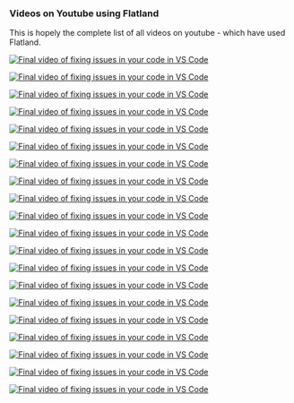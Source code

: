 ### Videos on Youtube using Flatland
This is hopely the complete list of all videos on youtube - which have used 
Flatland.


[![Final video of fixing issues in your code in VS Code](
https://img.youtube.com/vi/cvkeWwDQr0A/mqdefault.jpg
)](
https://www.youtube.com/watch?v=cvkeWwDQr0A
)

[![Final video of fixing issues in your code in VS Code](
https://img.youtube.com/vi/baRffuFM7lE/mqdefault.jpg
)](
https://www.youtube.com/watch?v=baRffuFM7lE
)

[![Final video of fixing issues in your code in VS Code](
https://img.youtube.com/vi/qpe12tW9iOA/mqdefault.jpg
)](
https://www.youtube.com/watch?v=qpe12tW9iOA
)

[![Final video of fixing issues in your code in VS Code](
https://img.youtube.com/vi/VX9yt5mWzDk/mqdefault.jpg
)](
https://www.youtube.com/watch?v=VX9yt5mWzDk
)

[![Final video of fixing issues in your code in VS Code](
https://img.youtube.com/vi/rGzXsOC7qXg/mqdefault.jpg
)](
https://www.youtube.com/watch?v=rGzXsOC7qXg
)

[![Final video of fixing issues in your code in VS Code](
https://img.youtube.com/vi/nbNJ8wjH2nw/mqdefault.jpg
)](
https://www.youtube.com/watch?v=nbNJ8wjH2nw
)

[![Final video of fixing issues in your code in VS Code](
https://img.youtube.com/vi/Pw4GBL1UhPA/mqdefault.jpg
)](
https://www.youtube.com/watch?v=Pw4GBL1UhPA&t=317s
)


[![Final video of fixing issues in your code in VS Code](
https://img.youtube.com/vi/oJCxvQdK_sY/mqdefault.jpg
)](
https://www.youtube.com/watch?v=oJCxvQdK_sY
)

[![Final video of fixing issues in your code in VS Code](
https://img.youtube.com/vi/w75DbrgBQ2c/mqdefault.jpg
)](
https://www.youtube.com/watch?v=w75DbrgBQ2c
)

[![Final video of fixing issues in your code in VS Code](
https://img.youtube.com/vi/fXisPnZfzss/mqdefault.jpg
)](
https://www.youtube.com/watch?v=fXisPnZfzss
)

[![Final video of fixing issues in your code in VS Code](
https://img.youtube.com/vi/O2-EbInQ5sQ/mqdefault.jpg
)](
https://www.youtube.com/watch?v=O2-EbInQ5sQ
)

[![Final video of fixing issues in your code in VS Code](
https://img.youtube.com/vi/NsrCFR4vDxo/mqdefault.jpg
)](
https://www.youtube.com/watch?v=NsrCFR4vDxo
)

[![Final video of fixing issues in your code in VS Code](
https://img.youtube.com/vi/IhHrUZtu75w/mqdefault.jpg
)](
https://www.youtube.com/watch?v=IhHrUZtu75w
)

[![Final video of fixing issues in your code in VS Code](
https://img.youtube.com/vi/Fu5j7FVzF5c/mqdefault.jpg
)](
https://www.youtube.com/watch?v=Fu5j7FVzF5c&t=265s
)


[![Final video of fixing issues in your code in VS Code](
https://img.youtube.com/vi/oQiCDSfwqI8/mqdefault.jpg
)](
https://www.youtube.com/watch?v=oQiCDSfwqI8
)

[![Final video of fixing issues in your code in VS Code](
https://img.youtube.com/vi/pNbFDVXkHQ0/mqdefault.jpg
)](
https://www.youtube.com/watch?v=pNbFDVXkHQ0&t=421s
)

[![Final video of fixing issues in your code in VS Code](
https://img.youtube.com/vi/wDKbL7CuHpQ/mqdefault.jpg
)](
https://www.youtube.com/watch?v=wDKbL7CuHpQ&t=9s
)

[![Final video of fixing issues in your code in VS Code](
https://img.youtube.com/vi/BAubIPTEbtY/mqdefault.jpg
)](
https://www.youtube.com/watch?v=BAubIPTEbtY
)

[![Final video of fixing issues in your code in VS Code](
https://img.youtube.com/vi/olQw9bw2KR4/mqdefault.jpg
)](
https://www.youtube.com/watch?v=olQw9bw2KR4
)


[![Final video of fixing issues in your code in VS Code](
https://img.youtube.com/vi/H3wRCZf_Mrs/mqdefault.jpg
)](
https://www.youtube.com/watch?v=H3wRCZf_Mrs&t=5461s
)

